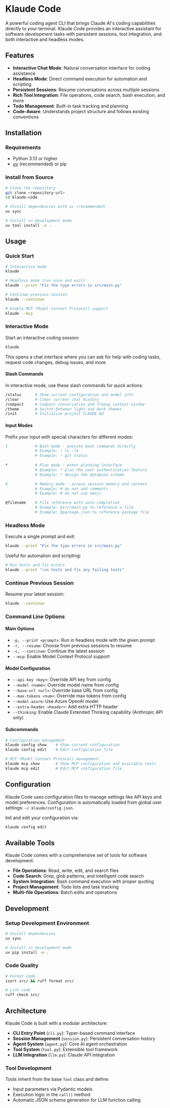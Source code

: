 # Klaude Code

A powerful coding agent CLI that brings Claude AI's coding capabilities directly to your terminal. Klaude Code provides an interactive assistant for software development tasks with persistent sessions, tool integration, and both interactive and headless modes.

## Features

- **Interactive Chat Mode**: Natural conversation interface for coding assistance
- **Headless Mode**: Direct command execution for automation and scripting
- **Persistent Sessions**: Resume conversations across multiple sessions
- **Rich Tool Integration**: File operations, code search, bash execution, and more
- **Todo Management**: Built-in task tracking and planning
- **Code-Aware**: Understands project structure and follows existing conventions

## Installation

### Requirements
- Python 3.13 or higher
- [uv](https://docs.astral.sh/uv/) (recommended) or pip

### Install from Source

```bash
# Clone the repository
git clone <repository-url>
cd klaude-code

# Install dependencies with uv (recommended)
uv sync

# Install in development mode
uv tool install -e .
```

## Usage

### Quick Start

```bash
# Interactive mode
klaude

# Headless mode (run once and exit)
klaude --print "Fix the type errors in src/main.py"

# Continue previous session
klaude --continue

# Enable MCP (Model Context Protocol) support
klaude --mcp
```

### Interactive Mode

Start an interactive coding session:

```bash
klaude
```

This opens a chat interface where you can ask for help with coding tasks, request code changes, debug issues, and more.

#### Slash Commands

In interactive mode, use these slash commands for quick actions:

```bash
/status      # Show current configuration and model info
/clear       # Clear current chat history
/compact     # Compact conversation and freeup context window
/theme       # Switch between light and dark themes
/init        # Initialize project CLAUDE.md
```

#### Input Modes

Prefix your input with special characters for different modes:

```bash
!            # Bash mode - execute bash commands directly
             # Example: ! ls -la
             # Example: ! git status
             
*            # Plan mode - enter planning interface
             # Example: * plan the user authentication feature
             # Example: * design the database schema

#            # Memory mode - access session memory and context
             # Example: # do not add comments
             # Example: # do not use emoji

@filename    # File reference with auto-completion
             # Example: @src/main.py to reference a file
             # Example: @package.json to reference package file
```

### Headless Mode

Execute a single prompt and exit:

```bash
klaude --print "Fix the type errors in src/main.py"
```

Useful for automation and scripting:

```bash
# Run tests and fix errors
klaude --print "run tests and fix any failing tests"
```

### Continue Previous Session

Resume your latest session:

```bash
klaude --continue
```

### Command Line Options

#### Main Options

- `-p, --print <prompt>`: Run in headless mode with the given prompt
- `-r, --resume`: Choose from previous sessions to resume
- `-c, --continue`: Continue the latest session
- `--mcp`: Enable Model Context Protocol support

#### Model Configuration

- `--api-key <key>`: Override API key from config
- `--model <name>`: Override model name from config
- `--base-url <url>`: Override base URL from config
- `--max-tokens <num>`: Override max tokens from config
- `--model-azure`: Use Azure OpenAI model
- `--extra-header <header>`: Add extra HTTP header
- `--thinking`: Enable Claude Extended Thinking capability (Anthropic API only)

#### Subcommands

```bash
# Configuration management
klaude config show    # Show current configuration
klaude config edit    # Edit configuration file

# MCP (Model Context Protocol) management
klaude mcp show       # Show MCP configuration and available tools
klaude mcp edit       # Edit MCP configuration file
```


## Configuration

Klaude Code uses configuration files to manage settings like API keys and model preferences. Configuration is automatically loaded from global user settings: `~/.klaude/config.json`.

Init and edit your configuration via:


```bash
klaude config edit
```


## Available Tools

Klaude Code comes with a comprehensive set of tools for software development:

- **File Operations**: Read, write, edit, and search files
- **Code Search**: Grep, glob patterns, and intelligent code search
- **System Integration**: Bash command execution with proper quoting
- **Project Management**: Todo lists and task tracking
- **Multi-file Operations**: Batch edits and operations

## Development

### Setup Development Environment

```bash
# Install dependencies
uv sync

# Install in development mode
uv pip install -e .
```

### Code Quality

```bash
# Format code
isort src/ && ruff format src/

# Lint code
ruff check src/
```

## Architecture

Klaude Code is built with a modular architecture:

- **CLI Entry Point** (`cli.py`): Typer-based command interface
- **Session Management** (`session.py`): Persistent conversation history
- **Agent System** (`agent.py`): Core AI agent orchestration
- **Tool System** (`tool.py`): Extensible tool framework
- **LLM Integration** (`llm.py`): Claude API integration

### Tool Development

Tools inherit from the base `Tool` class and define:
- Input parameters via Pydantic models
- Execution logic in the `call()` method
- Automatic JSON schema generation for LLM function calling